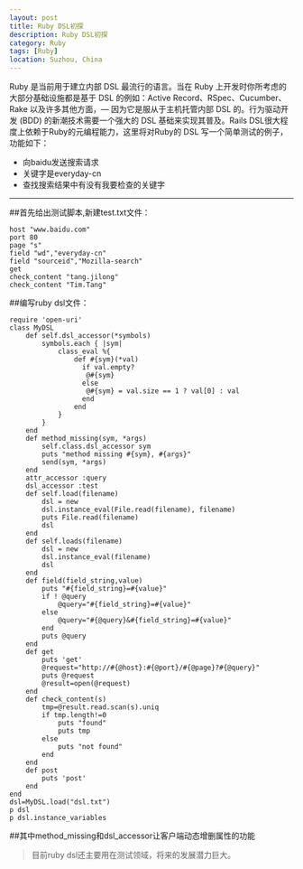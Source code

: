 ```yaml
---
layout: post
title: Ruby DSL初探
description: Ruby DSL初探
category: Ruby
tags: [Ruby]
location: Suzhou, China
---
```

Ruby 是当前用于建立内部 DSL 最流行的语言。当在 Ruby 上开发时你所考虑的大部分基础设施都是基于 DSL 的例如：Active Record、RSpec、Cucumber、Rake 以及许多其他方面，— 因为它是服从于主机托管内部 DSL 的。行为驱动开发 (BDD) 的新潮技术需要一个强大的 DSL 基础来实现其普及。Rails DSL很大程度上依赖于Ruby的元编程能力，这里将对Ruby的 DSL 写一个简单测试的例子，功能如下：

 - 向baidu发送搜索请求
 - 关键字是everyday-cn
 - 查找搜索结果中有没有我要检查的关键字

---

##首先给出测试脚本,新建test.txt文件：

	host "www.baidu.com"
	port 80
	page "s"
	field "wd","everyday-cn"
	field "sourceid","Mozilla-search"
	get
	check_content "tang.jilong"
	check_content "Tim.Tang"

##编写ruby dsl文件：

	require 'open-uri'
	class MyDSL
		def self.dsl_accessor(*symbols)
			symbols.each { |sym|
				class_eval %{
					def #{sym}(*val)
					  if val.empty?
					   @#{sym}
					  else
					   @#{sym} = val.size == 1 ? val[0] : val
					  end
					end
				}
			}
		end
		def method_missing(sym, *args)
			self.class.dsl_accessor sym
			puts "method missing #{sym}, #{args}"
			send(sym, *args)
		end
		attr_accessor :query
		dsl_accessor :test
		def self.load(filename)
			dsl = new
			dsl.instance_eval(File.read(filename), filename)
			puts File.read(filename)
			dsl
		end
		def self.loads(filename)
			dsl = new
			dsl.instance_eval(filename)
			dsl
		end
		def field(field_string,value)
			puts "#{field_string}=#{value}"
			if ! @query
				@query="#{field_string}=#{value}"
			else
				@query="#{@query}&#{field_string}=#{value}"
			end
			puts @query
		end
		def get
			puts 'get'
			@request="http://#{@host}:#{@port}/#{@page}?#{@query}"
			puts @request
			@result=open(@request)
		end
		def check_content(s)
			tmp=@result.read.scan(s).uniq
			if tmp.length!=0
				puts "found"
				puts tmp
			else
				puts "not found"
			end
		end
		def post
			puts 'post'
		end
	end
	dsl=MyDSL.load("dsl.txt")
	p dsl
	p dsl.instance_variables

##其中method_missing和dsl_accessor让客户端动态增删属性的功能

> 目前ruby dsl还主要用在测试领域，将来的发展潜力巨大。
